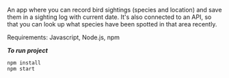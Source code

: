 An app where you can record bird sightings (species and location) and save them in a sighting log with current date. It's also connected to an API, so that you can look up what species have been spotted in that area recently.

Requirements: Javascript, Node.js, npm

***To run project***

```
npm install
npm start

```
